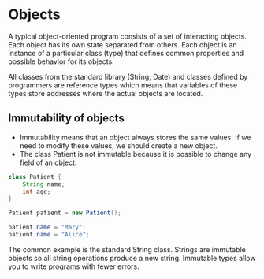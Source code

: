 # Objects

A typical object-oriented program consists of a set of interacting objects. Each object has its own state separated from others. Each object is an instance of a particular class (type) that defines common properties and possible behavior for its objects.

All classes from the standard library (String, Date) and classes defined by programmers are reference types which means that variables of these types store addresses where the actual objects are located.

## Immutability of objects

- Immutability means that an object always stores the same values. If we need to modify these values, we should create a new object.
- The class Patient is not immutable because it is possible to change any field of an object.

```java
class Patient {
    String name;
    int age;
}

Patient patient = new Patient();

patient.name = "Mary";
patient.name = "Alice";
```

The common example is the standard String class. Strings are immutable objects so all string operations produce a new string. Immutable types allow you to write programs with fewer errors.
